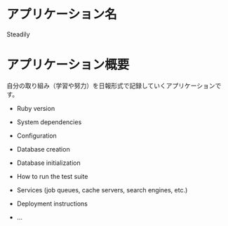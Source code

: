 # アプリケーション名

Steadily

# アプリケーション概要
自分の取り組み（学習や努力）を日報形式で記録していくアプリケーションです。


* Ruby version

* System dependencies

* Configuration

* Database creation

* Database initialization

* How to run the test suite

* Services (job queues, cache servers, search engines, etc.)

* Deployment instructions

* ...
